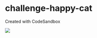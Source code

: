 # challenge-happy-cat
Created with CodeSandbox

![](https://assets.tiltify.com/uploads/media_type/image/203025/blob-09636982-a21a-494b-bbe4-3692c2720ae3.jpeg)
